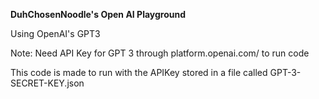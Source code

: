 **DuhChosenNoodle's Open AI Playground**

Using OpenAI's GPT3

Note: Need API Key for GPT 3 through platform.openai.com/ to run code

This code is made to run with the APIKey stored in a file called GPT-3-SECRET-KEY.json